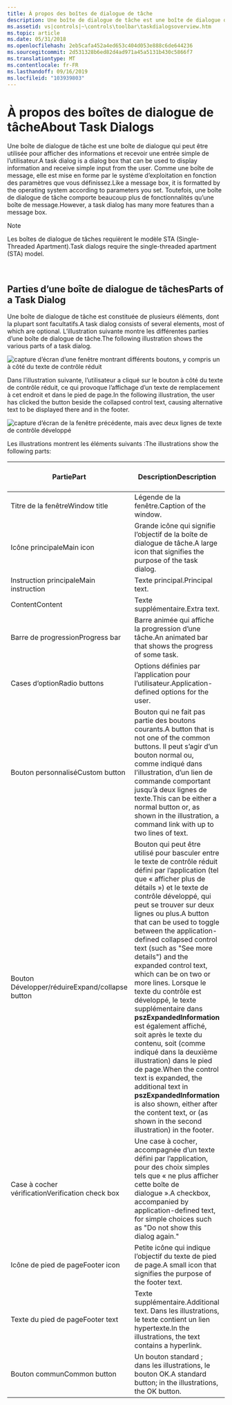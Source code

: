 ```yaml
---
title: À propos des boîtes de dialogue de tâche
description: Une boîte de dialogue de tâche est une boîte de dialogue qui peut être utilisée pour afficher des informations et recevoir une entrée simple de l’utilisateur.
ms.assetid: vs|controls|~\controls\toolbar\taskdialogsoverview.htm
ms.topic: article
ms.date: 05/31/2018
ms.openlocfilehash: 2eb5cafa452a4ed653c404d053e888c6de644236
ms.sourcegitcommit: 2d531328b6ed82d4ad971a45a5131b430c5866f7
ms.translationtype: MT
ms.contentlocale: fr-FR
ms.lasthandoff: 09/16/2019
ms.locfileid: "103939803"
---
```

# <a name="about-task-dialogs"></a><span data-ttu-id="7cedc-103">À propos des boîtes de dialogue de tâche</span><span class="sxs-lookup"><span data-stu-id="7cedc-103">About Task Dialogs</span></span>

<span data-ttu-id="7cedc-104">Une boîte de dialogue de tâche est une boîte de dialogue qui peut être utilisée pour afficher des informations et recevoir une entrée simple de l’utilisateur.</span><span class="sxs-lookup"><span data-stu-id="7cedc-104">A task dialog is a dialog box that can be used to display information and receive simple input from the user.</span></span> <span data-ttu-id="7cedc-105">Comme une boîte de message, elle est mise en forme par le système d’exploitation en fonction des paramètres que vous définissez.</span><span class="sxs-lookup"><span data-stu-id="7cedc-105">Like a message box, it is formatted by the operating system according to parameters you set.</span></span> <span data-ttu-id="7cedc-106">Toutefois, une boîte de dialogue de tâche comporte beaucoup plus de fonctionnalités qu’une boîte de message.</span><span class="sxs-lookup"><span data-stu-id="7cedc-106">However, a task dialog has many more features than a message box.</span></span>

> [!Note]  
> <span data-ttu-id="7cedc-107">Les boîtes de dialogue de tâches requièrent le modèle STA (Single-Threaded Apartment).</span><span class="sxs-lookup"><span data-stu-id="7cedc-107">Task dialogs require the single-threaded apartment (STA) model.</span></span>

 

## <a name="parts-of-a-task-dialog"></a><span data-ttu-id="7cedc-108">Parties d’une boîte de dialogue de tâches</span><span class="sxs-lookup"><span data-stu-id="7cedc-108">Parts of a Task Dialog</span></span>

<span data-ttu-id="7cedc-109">Une boîte de dialogue de tâche est constituée de plusieurs éléments, dont la plupart sont facultatifs.</span><span class="sxs-lookup"><span data-stu-id="7cedc-109">A task dialog consists of several elements, most of which are optional.</span></span> <span data-ttu-id="7cedc-110">L’illustration suivante montre les différentes parties d’une boîte de dialogue de tâche.</span><span class="sxs-lookup"><span data-stu-id="7cedc-110">The following illustration shows the various parts of a task dialog.</span></span>

![capture d’écran d’une fenêtre montrant différents boutons, y compris un à côté du texte de contrôle réduit](images/taskdialog.jpg)

<span data-ttu-id="7cedc-112">Dans l’illustration suivante, l’utilisateur a cliqué sur le bouton à côté du texte de contrôle réduit, ce qui provoque l’affichage d’un texte de remplacement à cet endroit et dans le pied de page.</span><span class="sxs-lookup"><span data-stu-id="7cedc-112">In the following illustration, the user has clicked the button beside the collapsed control text, causing alternative text to be displayed there and in the footer.</span></span>

![capture d’écran de la fenêtre précédente, mais avec deux lignes de texte de contrôle développé](images/taskdialogexpand.jpg)

<span data-ttu-id="7cedc-114">Les illustrations montrent les éléments suivants :</span><span class="sxs-lookup"><span data-stu-id="7cedc-114">The illustrations show the following parts:</span></span>



| <span data-ttu-id="7cedc-115">Partie</span><span class="sxs-lookup"><span data-stu-id="7cedc-115">Part</span></span>                   | <span data-ttu-id="7cedc-116">Description</span><span class="sxs-lookup"><span data-stu-id="7cedc-116">Description</span></span>                                                                                                                                                                                                                                                                                                                                                                          | <span data-ttu-id="7cedc-117">Membre TASKDIALOGCONFIG</span><span class="sxs-lookup"><span data-stu-id="7cedc-117">TASKDIALOGCONFIG member</span></span>                                    |
|------------------------|--------------------------------------------------------------------------------------------------------------------------------------------------------------------------------------------------------------------------------------------------------------------------------------------------------------------------------------------------------------------------------------|------------------------------------------------------------|
| <span data-ttu-id="7cedc-118">Titre de la fenêtre</span><span class="sxs-lookup"><span data-stu-id="7cedc-118">Window title</span></span>           | <span data-ttu-id="7cedc-119">Légende de la fenêtre.</span><span class="sxs-lookup"><span data-stu-id="7cedc-119">Caption of the window.</span></span>                                                                                                                                                                                                                                                                                                                                                               | <span data-ttu-id="7cedc-120">**pszWindowTitle**</span><span class="sxs-lookup"><span data-stu-id="7cedc-120">**pszWindowTitle**</span></span>                                         |
| <span data-ttu-id="7cedc-121">Icône principale</span><span class="sxs-lookup"><span data-stu-id="7cedc-121">Main icon</span></span>              | <span data-ttu-id="7cedc-122">Grande icône qui signifie l’objectif de la boîte de dialogue de tâche.</span><span class="sxs-lookup"><span data-stu-id="7cedc-122">A large icon that signifies the purpose of the task dialog.</span></span>                                                                                                                                                                                                                                                                                                                          | <span data-ttu-id="7cedc-123">**hMainIcon** ou **pszMainIcon**</span><span class="sxs-lookup"><span data-stu-id="7cedc-123">**hMainIcon** or **pszMainIcon**</span></span>                           |
| <span data-ttu-id="7cedc-124">Instruction principale</span><span class="sxs-lookup"><span data-stu-id="7cedc-124">Main instruction</span></span>       | <span data-ttu-id="7cedc-125">Texte principal.</span><span class="sxs-lookup"><span data-stu-id="7cedc-125">Principal text.</span></span>                                                                                                                                                                                                                                                                                                                                                                      | <span data-ttu-id="7cedc-126">**pszMainInstruction**</span><span class="sxs-lookup"><span data-stu-id="7cedc-126">**pszMainInstruction**</span></span>                                     |
| <span data-ttu-id="7cedc-127">Content</span><span class="sxs-lookup"><span data-stu-id="7cedc-127">Content</span></span>                | <span data-ttu-id="7cedc-128">Texte supplémentaire.</span><span class="sxs-lookup"><span data-stu-id="7cedc-128">Extra text.</span></span>                                                                                                                                                                                                                                                                                                                                                                          | <span data-ttu-id="7cedc-129">**pszContent**</span><span class="sxs-lookup"><span data-stu-id="7cedc-129">**pszContent**</span></span>                                             |
| <span data-ttu-id="7cedc-130">Barre de progression</span><span class="sxs-lookup"><span data-stu-id="7cedc-130">Progress bar</span></span>           | <span data-ttu-id="7cedc-131">Barre animée qui affiche la progression d’une tâche.</span><span class="sxs-lookup"><span data-stu-id="7cedc-131">An animated bar that shows the progress of some task.</span></span>                                                                                                                                                                                                                                                                                                                                | <span data-ttu-id="7cedc-132">**dwFlags**</span><span class="sxs-lookup"><span data-stu-id="7cedc-132">**dwFlags**</span></span>                                                |
| <span data-ttu-id="7cedc-133">Cases d’option</span><span class="sxs-lookup"><span data-stu-id="7cedc-133">Radio buttons</span></span>          | <span data-ttu-id="7cedc-134">Options définies par l’application pour l’utilisateur.</span><span class="sxs-lookup"><span data-stu-id="7cedc-134">Application-defined options for the user.</span></span>                                                                                                                                                                                                                                                                                                                                            | <span data-ttu-id="7cedc-135">**pRadioButtons**</span><span class="sxs-lookup"><span data-stu-id="7cedc-135">**pRadioButtons**</span></span>                                          |
| <span data-ttu-id="7cedc-136">Bouton personnalisé</span><span class="sxs-lookup"><span data-stu-id="7cedc-136">Custom button</span></span>          | <span data-ttu-id="7cedc-137">Bouton qui ne fait pas partie des boutons courants.</span><span class="sxs-lookup"><span data-stu-id="7cedc-137">A button that is not one of the common buttons.</span></span> <span data-ttu-id="7cedc-138">Il peut s’agir d’un bouton normal ou, comme indiqué dans l’illustration, d’un lien de commande comportant jusqu’à deux lignes de texte.</span><span class="sxs-lookup"><span data-stu-id="7cedc-138">This can be either a normal button or, as shown in the illustration, a command link with up to two lines of text.</span></span>                                                                                                                                                                                                                    | <span data-ttu-id="7cedc-139">**pButtons**</span><span class="sxs-lookup"><span data-stu-id="7cedc-139">**pButtons**</span></span>                                               |
| <span data-ttu-id="7cedc-140">Bouton Développer/réduire</span><span class="sxs-lookup"><span data-stu-id="7cedc-140">Expand/collapse button</span></span> | <span data-ttu-id="7cedc-141">Bouton qui peut être utilisé pour basculer entre le texte de contrôle réduit défini par l’application (tel que « afficher plus de détails ») et le texte de contrôle développé, qui peut se trouver sur deux lignes ou plus.</span><span class="sxs-lookup"><span data-stu-id="7cedc-141">A button that can be used to toggle between the application-defined collapsed control text (such as "See more details") and the expanded control text, which can be on two or more lines.</span></span> <span data-ttu-id="7cedc-142">Lorsque le texte du contrôle est développé, le texte supplémentaire dans **pszExpandedInformation** est également affiché, soit après le texte du contenu, soit (comme indiqué dans la deuxième illustration) dans le pied de page.</span><span class="sxs-lookup"><span data-stu-id="7cedc-142">When the control text is expanded, the additional text in **pszExpandedInformation** is also shown, either after the content text, or (as shown in the second illustration) in the footer.</span></span> | <span data-ttu-id="7cedc-143">**pszCollapsedControlText** et **pszExpandedControlText**</span><span class="sxs-lookup"><span data-stu-id="7cedc-143">**pszCollapsedControlText** and **pszExpandedControlText**</span></span> |
| <span data-ttu-id="7cedc-144">Case à cocher vérification</span><span class="sxs-lookup"><span data-stu-id="7cedc-144">Verification check box</span></span> | <span data-ttu-id="7cedc-145">Une case à cocher, accompagnée d’un texte défini par l’application, pour des choix simples tels que « ne plus afficher cette boîte de dialogue ».</span><span class="sxs-lookup"><span data-stu-id="7cedc-145">A checkbox, accompanied by application-defined text, for simple choices such as "Do not show this dialog again."</span></span>                                                                                                                                                                                                                                                                     | <span data-ttu-id="7cedc-146">**pszVerificationText**</span><span class="sxs-lookup"><span data-stu-id="7cedc-146">**pszVerificationText**</span></span>                                    |
| <span data-ttu-id="7cedc-147">Icône de pied de page</span><span class="sxs-lookup"><span data-stu-id="7cedc-147">Footer icon</span></span>            | <span data-ttu-id="7cedc-148">Petite icône qui indique l’objectif du texte de pied de page.</span><span class="sxs-lookup"><span data-stu-id="7cedc-148">A small icon that signifies the purpose of the footer text.</span></span>                                                                                                                                                                                                                                                                                                                          | <span data-ttu-id="7cedc-149">**hFooterIcon** ou **pszFooterIcon**</span><span class="sxs-lookup"><span data-stu-id="7cedc-149">**hFooterIcon** or **pszFooterIcon**</span></span>                       |
| <span data-ttu-id="7cedc-150">Texte du pied de page</span><span class="sxs-lookup"><span data-stu-id="7cedc-150">Footer text</span></span>            | <span data-ttu-id="7cedc-151">Texte supplémentaire.</span><span class="sxs-lookup"><span data-stu-id="7cedc-151">Additional text.</span></span> <span data-ttu-id="7cedc-152">Dans les illustrations, le texte contient un lien hypertexte.</span><span class="sxs-lookup"><span data-stu-id="7cedc-152">In the illustrations, the text contains a hyperlink.</span></span>                                                                                                                                                                                                                                                                                                                | <span data-ttu-id="7cedc-153">**pszFooter**</span><span class="sxs-lookup"><span data-stu-id="7cedc-153">**pszFooter**</span></span>                                              |
| <span data-ttu-id="7cedc-154">Bouton commun</span><span class="sxs-lookup"><span data-stu-id="7cedc-154">Common button</span></span>          | <span data-ttu-id="7cedc-155">Un bouton standard ; dans les illustrations, le bouton OK.</span><span class="sxs-lookup"><span data-stu-id="7cedc-155">A standard button; in the illustrations, the OK button.</span></span>                                                                                                                                                                                                                                                                                                                              | <span data-ttu-id="7cedc-156">**dwCommonButtons**</span><span class="sxs-lookup"><span data-stu-id="7cedc-156">**dwCommonButtons**</span></span>                                        |



 

 

 




